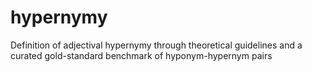 # hypernymy
Definition of adjectival hypernymy through theoretical guidelines and a curated gold-standard benchmark of hyponym-hypernym pairs
